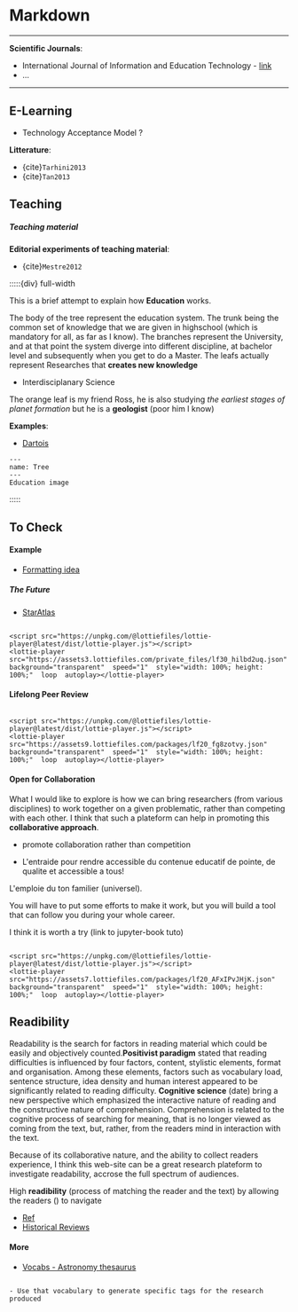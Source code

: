 # Markdown

***
**Scientific Journals**:
- International Journal of Information and Education Technology - [link](http://ojs.ejournal.net/index.php/ijiet/index)
- ...

***

## E-Learning

- Technology Acceptance Model ?

**Litterature**: 

- {cite}`Tarhini2013`
- {cite}`Tan2013`



## Teaching


<h5>Teaching material</h5>

**Editorial experiments of teaching material**:

- {cite}`Mestre2012`

:::::{div} full-width

<article id="P1">

<div id="subdiv2">

This is a brief attempt to explain how **Education** works.
    
The body of the tree represent the education system. The trunk being the common set of knowledge that we are given in highschool (which is mandatory for all, as far as I know). The branches represent the University, and at that point the system diverge into different discipline, at bachelor level and subsequently when you get to do a Master. The leafs actually represent Researches that **creates new knowledge**    
    
- Interdisciplanary Science
    
The orange leaf is my friend Ross, he is also studying *the earliest stages of planet formation* but he is a **geologist** (poor him I know)    
  
**Examples**:
    
- [Dartois](http://hebergement.u-psud.fr/edartois/Teaching.html)

</div>
    
    
    
<div id="subdiv2">



```{figure} Docs/Education_tree.png
---
name: Tree
---
Education image
```

</div>
    

</article>
    
:::::


## To Check



<h4>Example</h4>

- [Formatting idea](https://www.julian.com/)

<h5>The Future</h5>

- [StarAtlas](https://staratlas.com/)

```{margin}

<script src="https://unpkg.com/@lottiefiles/lottie-player@latest/dist/lottie-player.js"></script>
<lottie-player src="https://assets3.lottiefiles.com/private_files/lf30_hilbd2uq.json"  background="transparent"  speed="1"  style="width: 100%; height: 100%;"  loop  autoplay></lottie-player>

```

<h4><strong> Lifelong Peer Review </strong></h4>

```{margin}

<script src="https://unpkg.com/@lottiefiles/lottie-player@latest/dist/lottie-player.js"></script>
<lottie-player src="https://assets9.lottiefiles.com/packages/lf20_fg8zotvy.json"  background="transparent"  speed="1"  style="width: 100%; height: 100%;"  loop  autoplay></lottie-player>

```


<h4><strong> Open for Collaboration </strong></h4>

What I would like to explore is how we can bring researchers (from various disciplines) to work together on a given problematic, rather than competing with each other. I think that such a plateform can help in promoting this **collaborative approach**.

- promote collaboration rather than competition

- L'entraide pour rendre accessible du contenue educatif de pointe, de qualite et accessible a tous!

L'emploie du ton familier (universel).

You will have to put some efforts to make it work, but you will build a tool that can follow you during your whole career. 

I think it is worth a try (link to jupyter-book tuto)



```{margin}

<script src="https://unpkg.com/@lottiefiles/lottie-player@latest/dist/lottie-player.js"></script>
<lottie-player src="https://assets7.lottiefiles.com/packages/lf20_AFxIPvJHjK.json"  background="transparent"  speed="1"  style="width: 100%; height: 100%;"  loop  autoplay></lottie-player>

```





## Readibility


Readability is the search for factors in reading material which could be easily and objectively counted.**Positivist paradigm** stated that reading difficulties is influenced by four factors, content, stylistic elements, format and organisation. Among these elements, factors such as vocabulary load, sentence structure, idea density and human interest appeared to be significantly related to reading difficulty. **Cognitive science** (date) bring a new perspective which emphasized the interactive nature of reading and the constructive nature of comprehension. Comprehension is related to the cognitive process of searching for meaning, that is no longer viewed as coming from the text, but, rather, from the readers mind in interaction with the text.

Because of its collaborative nature, and the ability to collect readers experience, I think this web-site can be a great research plateform to investigate readability, accrose the full spectrum of audiences. 

High **readibility** (process of matching the reader and the text) by allowing the readers () to navigate


- [Ref](https://scholar.google.co.uk/scholar?q=Alexander,+P.+%26+Fox,+E.+(2006).%E2%80%9CA+historical+perspective+on+reading+research+and+practice&hl=fr&as_sdt=0&as_vis=1&oi=scholart)
- [Historical Reviews](https://pressbooks.howardcc.edu/app/uploads/sites/10/2019/06/A_Historical_Perspective_on_Reading_Research_and_P.pdf)

<h4>More</h4>

- [Vocabs - Astronomy thesaurus](https://vocabs.ardc.edu.au/repository/api/lda/aas/the-unified-astronomy-thesaurus/current/resource.html?uri=http://astrothesaurus.org/uat/2092)

```{note}

- Use that vocabulary to generate specific tags for the research produced

```
